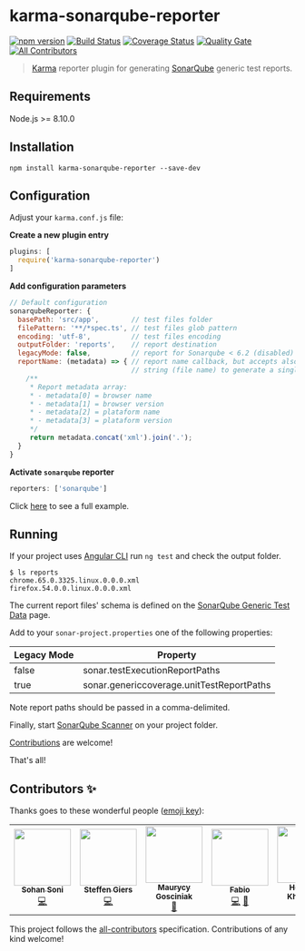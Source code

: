 # karma-sonarqube-reporter
[![npm version](https://img.shields.io/npm/v/karma-sonarqube-reporter.svg?style=round-square)](https://www.npmjs.com/package/karma-sonarqube-reporter)
[![Build Status](https://travis-ci.org/fadc80/karma-sonarqube-reporter.svg?branch=master)](https://travis-ci.org/fadc80/karma-sonarqube-reporter)
[![Coverage Status](https://coveralls.io/repos/github/fadc80/karma-sonarqube-reporter/badge.svg?branch=master)](https://coveralls.io/github/fadc80/karma-sonarqube-reporter?branch=master)
[![Quality Gate](https://sonarcloud.io/api/project_badges/measure?project=karma-sonarqube-reporter&metric=alert_status)](https://sonarcloud.io/dashboard/index/karma-sonarqube-reporter)
[![All Contributors](https://img.shields.io/badge/all_contributors-6-orange.svg?style=round-square)](#contributors)
> [Karma][1] reporter plugin for generating [SonarQube][2] generic test reports.

## Requirements

Node.js >= 8.10.0

## Installation

`npm install karma-sonarqube-reporter --save-dev`

## Configuration

Adjust your `karma.conf.js` file:

**Create a new plugin entry**

```typescript
plugins: [
  require('karma-sonarqube-reporter')
]
```

**Add configuration parameters**

```javascript
// Default configuration
sonarqubeReporter: {
  basePath: 'src/app',        // test files folder
  filePattern: '**/*spec.ts', // test files glob pattern
  encoding: 'utf-8',          // test files encoding
  outputFolder: 'reports',    // report destination
  legacyMode: false,          // report for Sonarqube < 6.2 (disabled)
  reportName: (metadata) => { // report name callback, but accepts also a 
                              // string (file name) to generate a single file
    /**
     * Report metadata array:
     * - metadata[0] = browser name
     * - metadata[1] = browser version
     * - metadata[2] = plataform name
     * - metadata[3] = plataform version
     */
     return metadata.concat('xml').join('.');
  }
}
```

**Activate `sonarqube` reporter**

```typescript
reporters: ['sonarqube']
```

Click [here][3] to see a full example.

## Running

If your project uses [Angular CLI][4] run `ng test` and check the output folder.

```command
$ ls reports
chrome.65.0.3325.linux.0.0.0.xml
firefox.54.0.0.linux.0.0.0.xml
```

The current report files' schema is defined on the [SonarQube Generic Test Data][5] page.

Add to your `sonar-project.properties` one of the following properties:

| Legacy Mode | Property                                  |
| ----------- | ----------------------------------------- |
| false       | sonar.testExecutionReportPaths            |
| true        | sonar.genericcoverage.unitTestReportPaths |

Note report paths should be passed in a comma-delimited.

Finally, start [SonarQube Scanner][6] on your project folder.

[Contributions](contributing.md) are welcome!

That's all!

[1]: https://karma-runner.github.io/2.0/index.html
[2]: https://www.sonarqube.org/
[3]: https://github.com/fadc80/karma-sonarqube-reporter/blob/master/karma.conf.js
[4]: https://github.com/angular/angular-cli
[5]: https://docs.sonarqube.org/display/SONAR/Generic+Test+Data#GenericTestData-GenericExecution
[6]: https://docs.sonarqube.org/display/SCAN/Analyzing+with+SonarQube+Scanner

## Contributors ✨

Thanks goes to these wonderful people ([emoji key](https://allcontributors.org/docs/en/emoji-key)):

<!-- ALL-CONTRIBUTORS-LIST:START - Do not remove or modify this section -->
<!-- prettier-ignore-start -->
<!-- markdownlint-disable -->
<table>
  <tr>
    <td align="center"><a href="https://github.com/sohansoni"><img src="https://avatars2.githubusercontent.com/u/11642039?v=4" width="100px;" alt=""/><br /><sub><b>Sohan Soni</b></sub></a><br /><a href="https://github.com/fadc80/karma-sonarqube-reporter/commits?author=sohansoni" title="Code">💻</a></td>
    <td align="center"><a href="http://gearsdigital.com"><img src="https://avatars3.githubusercontent.com/u/965069?v=4" width="100px;" alt=""/><br /><sub><b>Steffen Giers</b></sub></a><br /><a href="https://github.com/fadc80/karma-sonarqube-reporter/commits?author=gearsdigital" title="Code">💻</a></td>
    <td align="center"><a href="https://github.com/maurycyg"><img src="https://avatars0.githubusercontent.com/u/701197?v=4" width="100px;" alt=""/><br /><sub><b>Maurycy Gosciniak</b></sub></a><br /><a href="https://github.com/fadc80/karma-sonarqube-reporter/issues?q=author%3Amaurycyg" title="Bug reports">🐛</a></td>
    <td align="center"><a href="https://github.com/xfh"><img src="https://avatars2.githubusercontent.com/u/9366771?v=4" width="100px;" alt=""/><br /><sub><b>Fabio</b></sub></a><br /><a href="https://github.com/fadc80/karma-sonarqube-reporter/commits?author=xfh" title="Code">💻</a> <a href="https://github.com/fadc80/karma-sonarqube-reporter/issues?q=author%3Axfh" title="Bug reports">🐛</a></td>
    <td align="center"><a href="http://helabenkhalfallah.e-monsite.com/"><img src="https://avatars3.githubusercontent.com/u/1331451?v=4" width="100px;" alt=""/><br /><sub><b>Héla Ben Khalfallah</b></sub></a><br /><a href="https://github.com/fadc80/karma-sonarqube-reporter/issues?q=author%3Ahelabenkhalfallah" title="Bug reports">🐛</a></td>
    <td align="center"><a href="http://www.blogging-it.com"><img src="https://avatars2.githubusercontent.com/u/7409025?v=4" width="100px;" alt=""/><br /><sub><b>Esche</b></sub></a><br /><a href="https://github.com/fadc80/karma-sonarqube-reporter/issues?q=author%3Amesche" title="Bug reports">🐛</a></td>
  </tr>
</table>

<!-- markdownlint-enable -->
<!-- prettier-ignore-end -->
<!-- ALL-CONTRIBUTORS-LIST:END -->

This project follows the [all-contributors](https://github.com/all-contributors/all-contributors) specification. Contributions of any kind welcome!
